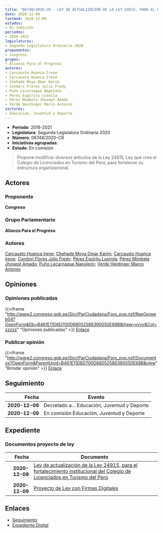 ```yaml
---
title: "06748/2020-CR - LEY DE ACTUALIZACIÓN DE LA LEY 24915, PARA EL FORTALECIMIENTO INSTITUCIONAL DEL COLEGIO DE LICENCIADOS EN TURISMO DEL PERÚ"
date: 2020-12-09
lastmod: 2020-12-09
estados:
- En comisión
periodos:
- 2016-2021
legislaturas:
- Segunda Legislatura Ordinaria 2020
proponentes:
- Congreso
grupos:
- Alianza Para el Progreso
autores:
- Carcausto Huanca Irene
- Carcausto Huanca Irene
- Chehade Moya Omar Karim
- Condori Flores Julio Fredy
- Puño Lecarnaque Napoleón
- Pérez Espíritu Lusmila
- Pérez Mimbela Jhosept Amado
- Verde Heidinger Marco Antonio
sectores:
- Educación, Juventud y Deporte
---
```

- **Periodo**: 2016-2021
- **Legislatura**: Segunda Legislatura Ordinaria 2020
- **Número**: 06748/2020-CR
- **Iniciativas agrupadas**: 
- **Estado**: En comisión

> Propone modificar diversos artículos de la Ley 24915, Ley que crea el Colegio de Licenciados en Turismo del Perú, para fortalecer su estructura organizacional.


## Actores

### Proponente

**Congreso**

### Grupo Parlamentario

**Alianza Para el Progreso**

### Autores

[Carcausto Huanca Irene](mailto:mailto:icarcausto@congreso.gob.pe); [Chehade Moya Omar Karim](mailto:mailto:ochehade@congreso.gob.pe); [Carcausto Huanca Irene](mailto:mailto:icarcausto@congreso.gob.pe); [Condori Flores Julio Fredy](mailto:mailto:jcondori@congreso.gob.pe); [Pérez Espíritu Lusmila](mailto:mailto:lperez@congreso.gob.pe); [Pérez Mimbela Jhosept Amado](mailto:mailto:jperezm@congreso.gob.pe); [Puño Lecarnaque Napoleón](mailto:mailto:npuno@congreso.gob.pe); [Verde Heidinger Marco Antonio](mailto:mailto:mverde@congreso.gob.pe)

## Opiniones

### Opiniones publicadas

{{<iframe "http://www2.congreso.gob.pe/Sicr/ParCiudadana/Foro_pvp.nsf/RepOpiweb04?OpenForm&Db=B461E11D6D700D88052586390050E68B&View=yyyy&Col=zzzzz" "Opiniones publicadas" >}}
[Enlace](http://www2.congreso.gob.pe/Sicr/ParCiudadana/Foro_pvp.nsf/RepOpiweb04?OpenForm&Db=B461E11D6D700D88052586390050E68B&View=yyyy&Col=zzzzz)

### Publicar opinión

{{<iframe "http://www2.congreso.gob.pe/Sicr/ParCiudadana/Foro_pvp.nsf/Documentos?OpenForm&ParentUnid=B461E11D6D700D88052586390050E68B&view" "Brindar opinión" >}}
[Enlace](http://www2.congreso.gob.pe/Sicr/ParCiudadana/Foro_pvp.nsf/Documentos?OpenForm&ParentUnid=B461E11D6D700D88052586390050E68B&view)


## Seguimiento

| Fecha | Evento |
|------:|--------|
| **2020-12-09** | Decretado a... Educación, Juventud y Deporte |
| **2020-12-09** | En comisión Educación, Juventud y Deporte |

## Expediente

### Documentos proyecto de ley

| Fecha | Documento |
|------:|-----------|
| **2020-12-09** | [Ley de actualización de la Ley 24915, para el fortalecimiento institucional del Colegio de Licenciados en Turismo del Perú](https://leyes.congreso.gob.pe/Documentos/2016_2021/Proyectos_de_Ley_y_de_Resoluciones_Legislativas/PL06748-20201209.pdf) |
| **2020-12-09** | [Proyecto de Ley con Firmas Digitales](https://leyes.congreso.gob.pe/Documentos/2016_2021/Proyectos_de_Ley_y_de_Resoluciones_Legislativas/Proyectos_Firmas_digitales/PL06748.pdf) |

## Enlaces

- [Seguimiento](http://www2.congreso.gob.pe/Sicr/TraDocEstProc/CLProLey2016.nsf/f7fff46988ca05b1052578e100829cc7/68e328b9f44650590525863900564586?OpenDocument)
- [Expediente Digital](http://www2.congreso.gob.pe/Sicr/TraDocEstProc/Expvirt_2011.nsf/visbusqptramdoc1621/06748?opendocument)

